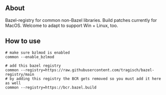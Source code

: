 ## About
Bazel-registry for common non-Bazel libraries. 
Build patches currently for MacOS. Welcome to adapt to support Win + Linux, too.

## How to use

```
# make sure bzlmod is enabled
common --enable_bzlmod

# add this bazel registry
common --registry=https://raw.githubusercontent.com/tragisch/bazel-registry/main
# by adding this registry the BCR gets removed so you must add it here as well
common --registry=https://bcr.bazel.build
```

